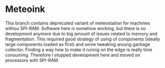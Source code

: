 # Meteoink
This branch contains deprecated variant of meteostation for machines withou SPI-RAM.
Software here is somehow working, but there is no development anymore due to big amount
of issues related to memory and fragmentation. This required good strategy of using of
components (ideally large components loaded as first) and some tweaking aroung garbage
collector. Finding a way how to make it runnig on the edge is really time consuming.
Therefore I stopped development here and moved on processors with SPI-RAM.
